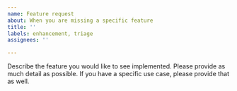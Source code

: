 ```yaml
---
name: Feature request
about: When you are missing a specific feature
title: ''
labels: enhancement, triage
assignees: ''

---
```


Describe the feature you would like to see implemented. Please provide as much
detail as possible. If you have a specific use case, please provide that as
well.
